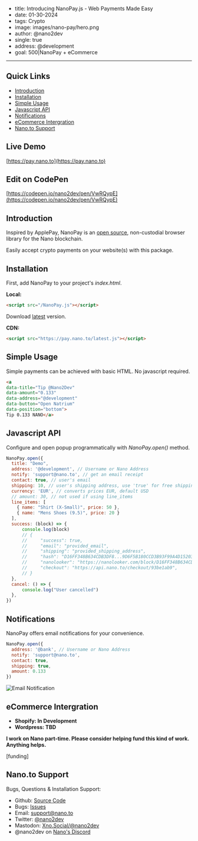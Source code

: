 - title: Introducing NanoPay.js - Web Payments Made Easy
- date: 01-30-2024
- tags: Crypto
- image: images/nano-pay/hero.png
- author: @nano2dev
- single: true
- address: @development
- goal: 500|NanoPay + eCommerce

-----

## Quick Links

- [Introduction](#introduction)
- [Installation](#installation)
- [Simple Usage](#simple-usage)
- [Javascript API](#javascript-api)
- [Notifications](#notifications)
- [eCommerce Intergration](#e-commerce-intergration)
- [Nano.to Support](#support)

## Live Demo

[https://pay.nano.to](https://pay.nano.to)

## Edit on CodePen

[https://codepen.io/nano2dev/pen/VwRQypE](https://codepen.io/nano2dev/pen/VwRQypE)

## Introduction

Inspired by ApplePay, NanoPay is an [open source](https://github.com/fwd/nano-pay), non-custodial browser library for the Nano blockchain. 

Easily accept crypto payments on your website(s) with this package. 

## Installation

First, add NanoPay to your project's *index.html*.

**Local:**
```html
<script src="/NanoPay.js"></script>
```

Download [latest](https://pay.nano.to/latest.js) version.

**CDN:**
```html
<script src="https://pay.nano.to/latest.js"></script>
```

## Simple Usage

Simple payments can be achieved with basic HTML. No javascript required. 

```html
<a 
data-title="Tip @Nano2Dev" 
data-amount="0.133" 
data-address="@development" 
data-button="Open Natrium" 
data-position="bottom">
Tip 0.133 NANO</a>
```

## Javascript API

Configure and open popup programmatically with *NanoPay.open()* method.

```javascript
NanoPay.open({ 
  title: "Demo",
  address: '@development', // Username or Nano Address
  notify: 'support@nano.to', // get an email receipt
  contact: true, // user's email
  shipping: 10, // user's shipping address, use 'true' for free shipping
  currency: 'EUR', // converts prices EUR, default USD
  // amount: 30, // not used if using line_items
  line_items: [
    { name: "Shirt (X-Small)", price: 50 }, 
    { name: "Mens Shoes (9.5)", price: 20 }
  ],
  success: (block) => {
      console.log(block)
      // {
      //     "success": true,
      //     "email": "provided_email",
      //     "shipping": "provided_shipping_address",
      //     "hash": "D16FF348B634CDB3DF8...9D6F5B180CCD3B93F99A4D15203",
      //     "nanolooker": "https://nanolooker.com/block/D16FF348B634CDB3DF8...9D6F5B180CCD3B93F99A4D15203"
      //     "checkout": "https://api.nano.to/checkout/93be1ab9",
      // }
  },
  cancel: () => {
      console.log("User cancelled")
  },
})
```

## Notifications

NanoPay offers email notifications for your convenience. 

```javascript
NanoPay.open({ 
  address: '@bank', // Username or Nano Address
  notify: 'support@nano.to',
  contact: true,
  shipping: true,
  amount: 0.133
})
```

![Email Notification](../../images/nano-pay/email.png)

## eCommerce Intergration

- **Shopify: In Development**
- **Wordpress: TBD**

**I work on Nano part-time. Please consider helping fund this kind of work. Anything helps.**

[funding]

## Nano.to Support

Bugs, Questions & Installation Support:

- Github: [Source Code](https://github.com/fwd/nano-pay)
- Bugs: [Issues](https://github.com/fwd/nano-pay/issues)
- Email: [support@nano.to](mailto:support@nano.to)
- Twitter: [@nano2dev](https://twitter.com/nano2dev)
- Mastodon: [Xno.Social/@nano2dev](https://xno.social/@nano2dev)
- @nano2dev on [Nano's Discord](https://discord.com/invite/RNAE2R9) 
